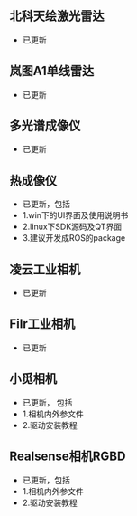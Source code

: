 ## 北科天绘激光雷达
    
- 已更新

## 岚图A1单线雷达

- 已更新

## 多光谱成像仪

- 已更新

## 热成像仪

- 已更新，包括
- 1.win下的UI界面及使用说明书
- 2.linux下SDK源码及QT界面
- 3.建议开发成ROS的package

## 凌云工业相机

- 已更新

## Filr工业相机

- 已更新

## 小觅相机

- 已更新， 包括
- 1.相机内外参文件
- 2.驱动安装教程

## Realsense相机RGBD

- 已更新，包括
- 1.相机内外参文件
- 2.驱动安装教程

